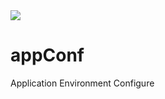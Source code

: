 <img src='https://travis-ci.org/elankeeran/appConf.svg?branch=master'/>

appConf
=======

Application Environment Configure
